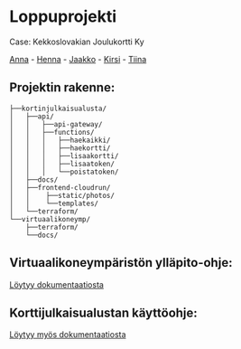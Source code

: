 # Loppuprojekti

Case: Kekkoslovakian Joulukortti Ky

[Anna](https://github.com/Anna1hanen) - [Henna](https://github.com/hennahaa) - [Jaakko](https://github.com/jajuhir) - [Kirsi](https://github.com/KirsiHolmberg) - [Tiina](https://github.com/ttonttu)

## Projektin rakenne:

    ├──kortinjulkaisualusta/
    │   ├──api/
    │   │   ├──api-gateway/
    │   │   ├──functions/
    │   │   │   ├──haekaikki/
    │   │   │   ├──haekortti/
    │   │   │   ├──lisaakortti/
    │   │   │   ├──lisaatoken/
    │   │   │   └──poistatoken/
    │   ├──docs/
    │   ├──frontend-cloudrun/
    │   │    ├──static/photos/
    │   │    └──templates/
    │   └──terraform/
    └──virtuaalikoneymp/
        ├──terraform/
        └──docs/

## Virtuaalikoneympäristön ylläpito-ohje:
[Löytyy dokumentaatiosta](/virtuaalikoneymp/docs/yllapito/README.md)

## Korttijulkaisualustan käyttöohje:
[Löytyy myös dokumentaatiosta](/kortinjulkaisualusta/docs/README.md)
